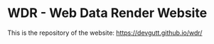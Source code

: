 # WDR - Web Data Render Website

This is the repository of the website: https://devgutt.github.io/wdr/